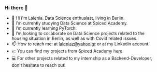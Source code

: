### Hi there 👋



- 🎥 Hi i'm Lalenia. Data Science enthusiast, living in Berlin.
- 🔭 I’m currently studying Data Science at Spiced Academy.
- 🌱 I’m currently learning PyTorch.
- 👯 I’m looking to collaborate on Data Science projects related to the housing situation in Berlin, as well as with Covid related issues.
- 📫 How to reach me: at laleniaz@yahoo.gr or at my Linkedin account.
- 📈 You can find my projects from Spiced Academy here.
- 💻 For other projects related to my internship as a Backend-Developer, don't hesitate to reach out!

